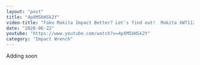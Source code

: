 ```yaml
---
layout: "post"
title: "4pXM5bHSk2Y"
video-title: "Fake Makita Impact Better? Let's find out!  Makita XWT11Z 18V LXT Lithium-Ion Brushless Cordless"
date: "2020-06-22"
youtube: "https://www.youtube.com/watch?v=4pXM5bHSk2Y"
category: "Impact Wrench"
---
```

<div class="space-y-1"><p class="text-gray-400">Adding soon</p></div>